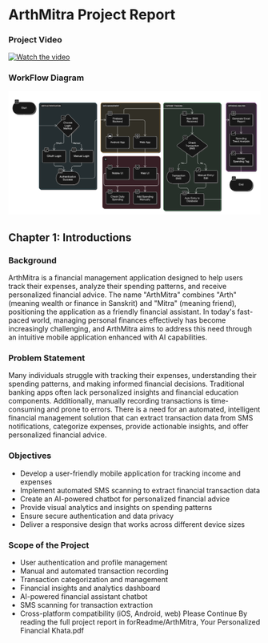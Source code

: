 # ArthMitra Project Report

### Project Video
[![Watch the video](https://i.sstatic.net/Vp2cE.png)](forReadme/ArthMitraFinal.mp4)

### WorkFlow Diagram
![WorkFlow Diagram](forReadme/Workflow.png)

## Chapter 1: Introductions

### Background
ArthMitra is a financial management application designed to help users track their expenses, analyze their spending patterns, and receive personalized financial advice. The name "ArthMitra" combines "Arth" (meaning wealth or finance in Sanskrit) and "Mitra" (meaning friend), positioning the application as a friendly financial assistant. In today's fast-paced world, managing personal finances effectively has become increasingly challenging, and ArthMitra aims to address this need through an intuitive mobile application enhanced with AI capabilities.

### Problem Statement
Many individuals struggle with tracking their expenses, understanding their spending patterns, and making informed financial decisions. Traditional banking apps often lack personalized insights and financial education components. Additionally, manually recording transactions is time-consuming and prone to errors. There is a need for an automated, intelligent financial management solution that can extract transaction data from SMS notifications, categorize expenses, provide actionable insights, and offer personalized financial advice.

### Objectives
- Develop a user-friendly mobile application for tracking income and expenses
- Implement automated SMS scanning to extract financial transaction data
- Create an AI-powered chatbot for personalized financial advice
- Provide visual analytics and insights on spending patterns
- Ensure secure authentication and data privacy
- Deliver a responsive design that works across different device sizes

### Scope of the Project
- User authentication and profile management
- Manual and automated transaction recording
- Transaction categorization and management
- Financial insights and analytics dashboard
- AI-powered financial assistant chatbot
- SMS scanning for transaction extraction
- Cross-platform compatibility (iOS, Android, web)
Please Continue By reading the full project report in forReadme/ArthMitra, Your Personalized Financial Khata.pdf
